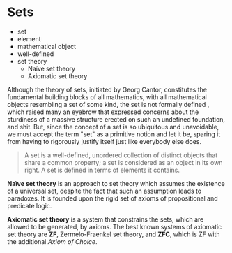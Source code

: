 # Sets

- set
- element
- mathematical object
- well-defined
- set theory
  - Naïve set theory
  - Axiomatic set theory


Although the theory of sets, initiated by Georg Cantor, constitutes the fundamental building blocks of all mathematics, with all mathematical objects resembling a set of some kind, the set is not formally defined , which raised many an eyebrow that expressed concerns about the sturdiness of a massive structure erected on such an undefined foundation, and shit. But, since the concept of a set is so ubiquitous and unavoidable, we must accept the term "set" as a primitive notion and let it be, sparing it from having to rigorously justify itself just like everybody else does.

> A set is a well-defined, unordered collection of distinct objects that share a common property; a set is considered as an object in its own right. A set is defined in terms of elements it contains.

**Naïve set theory** is an approach to set theory which assumes the existence of a universal set, despite the fact that such an assumption leads to paradoxes. It is founded upon the rigid set of axioms of propositional and predicate logic.

**Axiomatic set theory** is a system that constrains the sets, which are allowed to be generated, by axioms. The best known systems of axiomatic set theory are **ZF**, Zermelo-Fraenkel set theory, and **ZFC**, which is ZF with the additional _Axiom of Choice_.

